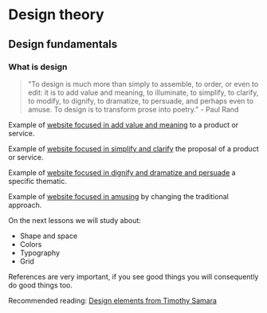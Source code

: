 # Design theory

## Design fundamentals

### What is design

> "To design is much more than simply to assemble, to order, or even to edit: it is to add value and meaning, to illuminate, to simplify, to clarify, to modify, to dignify, to dramatize, to persuade, and perhaps even to amuse. To design is to transform prose into poetry." - Paul Rand

Example of [website focused in add value and meaning](https://www.v76.com/) to a product or service.

Example of [website focused in simplify and clarify](http://www.newjumoconcept.com/en/) the proposal of a product or service.

Example of [website focused in dignify and dramatize and persuade](http://www.returntohope.com/) a specific thematic.

Example of [website focused in amusing](http://waterloo-lefilm.com/) by changing the traditional approach.

On the next lessons we will study about:

- Shape and space
- Colors
- Typography
- Grid

References are very important, if you see good things you will consequently do good things too.

Recommended reading: [Design elements from Timothy Samara](https://archive.org/details/Design_Elements_Understanding_the_rules_and_knowing_when_to_break_them_2nd_Editi/page/n11/mode/2up)
